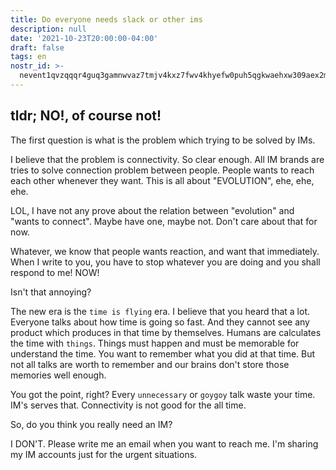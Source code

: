 ```yaml
---
title: Do everyone needs slack or other ims
description: null
date: '2021-10-23T20:00:00-04:00'
draft: false
tags: en
nostr_id: >-
  nevent1qvzqqqr4guq3gamnwvaz7tmjv4kxz7fwv4khyefw0puh5qgkwaehxw309aex2mrp0yhxummnw3ezucnpdejqz9rhwden5te0wfjkccte9ejxzmt4wvhxjmcprpmhxue69uhhyetvv9ujuumwdae8gtnnda3kjctvqyxhwumn8ghj7mn0wvhxcmmvqyt8wumn8ghj7un9d3shjtnswf5k6ctv9ehx2aqppamhxue69uhkummnw3ezumt0d5q3vamnwvaz7tmjv4kxz7fwdehhxtnnda3kjctvqyd8wumn8ghj7ctjw35kxmr9wvhxcctev4erxtnwv4mhxqg7waehxw309akkcuewv94kgetwd9azuetyw5h8gu30dehhxarjqqsvcm5dmvldzmr3xmc6txvg7deqr3uss0cckk6qferedy97yhm6v5gvdncwy
---
```



tldr; NO!, of course not!
---

The first question is what is the problem which trying to be solved by IMs.

I believe that the problem is connectivity. So clear enough. All IM brands are tries to solve connection problem between people. People wants to reach each other whenever they want. This is all about "EVOLUTION", ehe, ehe, ehe.
<!--more-->
LOL, I have not any prove about the relation between "evolution" and "wants to connect". Maybe have one, maybe not. Don't care about that for now. 

Whatever, we know that people wants reaction, and want that immediately. When I write to you, you have to stop whatever you are doing and you shall respond to me! NOW!

Isn't that annoying?

The new era is the `time is flying` era. I believe that you heard that a lot. Everyone talks about how time is  going so fast. And they cannot see any product which produces in that time by themselves. Humans are calculates the time with `things`. Things must happen and must be memorable for understand the time. You want to remember what you did at that time. But not all talks are worth to remember and our brains don't store those memories well enough. 

You got the point, right? Every `unnecessary` or `goygoy` talk waste your time. IM's serves that. Connectivity is not good for the all time. 

So, do you think you really need an IM? 

I DON'T. Please write me an email when you want to reach me. I'm sharing my IM accounts just for the urgent situations.

